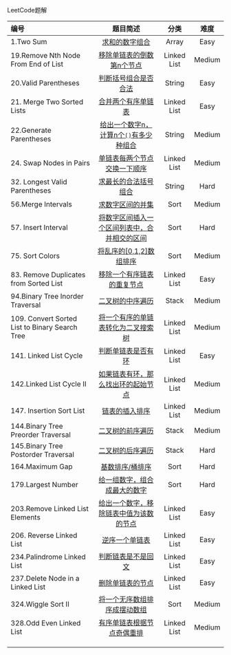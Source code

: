 LeetCode题解

| 编号                                       |                   题目简述                   |     分类      |   难度   |
| :--------------------------------------- | :--------------------------------------: | :---------: | :----: |
| 1.Two Sum                                | [求和的数字组合](https://github.com/paomiange/LeetCode/tree/master/Array/1.Two%20Sum) |    Array    |  Easy  |
| 19.Remove Nth Node From End of List      | [移除单链表的倒数第n个节点](https://github.com/paomiange/LeetCode/tree/master/Linked%20List/19.Remove%20Nth%20Node%20From%20End%20of%20List) | Linked List | Medium |
| 20.Valid Parentheses                     | [判断括号组合是否合法](https://github.com/paomiange/LeetCode/tree/master/String/20.Valid%20Parentheses) |   String    |  Easy  |
| 21. Merge Two Sorted Lists               | [合并两个有序单链表](https://github.com/paomiange/LeetCode/tree/master/Linked%20List/21.Merge%20Two%20Sorted%20Lists) | Linked List |  Easy  |
| 22.Generate Parentheses                  | [ 给出一个数字n，计算n个`()`有多少种组合](https://github.com/paomiange/LeetCode/tree/master/String/22.Generate%20Parentheses) |   String    | Medium |
| 24. Swap Nodes in Pairs                  | [单链表每两个节点交换一下顺序](https://github.com/paomiange/LeetCode/tree/master/Linked%20List/24.Swap%20Nodes%20in%20Pairs) | Linked List | Medium |
| 32. Longest Valid Parentheses            | [求最长的合法括号组合](https://github.com/paomiange/LeetCode/tree/master/String/32.Longest%20Valid%20Parentheses) |   String    |  Hard  |
| 56.Merge Intervals                       | [求数字区间的并集](https://github.com/paomiange/LeetCode/tree/master/Sort/56.Merge%20Intervals) |    Sort     | Medium |
| 57. Insert Interval                      | [将数字区间插入一个区间列表中，合并相交的区间](https://github.com/paomiange/LeetCode/tree/master/Sort/57.Insert%20Interval) |    Sort     |  Hard  |
| 75. Sort Colors                          | [ 将乱序的[0,1,2]数组排序](https://github.com/paomiange/LeetCode/tree/master/Sort/75.Sort%20Colors) |    Sort     | Medium |
| 83. Remove Duplicates from Sorted List   | [移除一个有序链表的重复节点](https://github.com/paomiange/LeetCode/tree/master/Linked%20List/83.Remove%20Duplicates%20from%20Sorted%20List) | Linked List |  Easy  |
| 94.Binary Tree Inorder Traversal         | [二叉树的中序遍历](https://github.com/paomiange/LeetCode/tree/master/Stack/94.Binary%20Tree%20Inorder%20Traversal) |    Stack    | Medium |
| 109. Convert Sorted List to Binary Search Tree | [将一个有序的单链表转化为二叉搜索树](https://github.com/paomiange/LeetCode/tree/master/Linked%20List/109.Convert%20Sorted%20List%20to%20Binary%20Search%20Tree) | Linked List | Medium |
| 141. Linked List Cycle                   | [判断单链表是否有环](https://github.com/paomiange/LeetCode/tree/master/Linked%20List/141.Linked%20List%20Cycle) | Linked List |  Easy  |
| 142.Linked List Cycle II                 | [如果链表有环，那么找出环的起始节点](https://github.com/paomiange/LeetCode/tree/master/Linked%20List/142.Linked%20List%20Cycle%20II) | Linked List | Medium |
| 147. Insertion Sort List                 | [链表的插入排序](https://github.com/paomiange/LeetCode/tree/master/Linked%20List/147.Insertion%20Sort%20List) | Linked List | Medium |
| 144.Binary Tree Preorder Traversal       | [二叉树的前序遍历](https://github.com/paomiange/LeetCode/tree/master/Stack/144.Binary%20Tree%20Preorder%20Traversal) |    Stack    | Medium |
| 145.Binary Tree Postorder Traversal      | [二叉树的后序遍历](https://github.com/paomiange/LeetCode/tree/master/Stack/145.Binary%20Tree%20Postorder%20Traversal) |    Stack    |  Hard  |
| 164.Maximum Gap                          | [基数排序/桶排序](https://github.com/paomiange/LeetCode/tree/master/Sort/164.Maximum%20Gap) |    Sort     |  Hard  |
| 179.Largest Number                       | [ 给一组数字，组合成最大的数字](https://github.com/paomiange/LeetCode/tree/master/Sort/179.Largest%20Number) |    Sort     |  Hard  |
| 203.Remove Linked List Elements          | [给出一个数字，移除链表中值为该数的节点](https://github.com/paomiange/LeetCode/tree/master/Linked%20List/203.Remove%20Linked%20List%20Elements) | Linked List |  Easy  |
| 206. Reverse Linked List                 | [逆序一个单链表](https://github.com/paomiange/LeetCode/tree/master/Linked%20List/206.Reverse%20Linked%20List) | Linked List |  Easy  |
| 234.Palindrome Linked List               | [判断链表是不是回文](https://github.com/paomiange/LeetCode/tree/master/Linked%20List/234.Palindrome%20Linked%20List) | Linked List |  Easy  |
| 237.Delete Node in a Linked List         | [删除单链表的节点](https://github.com/paomiange/LeetCode/tree/master/Linked%20List/237.Delete%20Node%20in%20a%20Linked%20List) | Linked List |  Easy  |
| 324.Wiggle Sort II                       | [将一个无序数组排序成摆动数组](https://github.com/paomiange/LeetCode/tree/master/Sort/324.Wiggle%20Sort%20II) |    Sort     | Medium |
| 328.Odd Even Linked List                 | [有序单链表根据节点奇偶重排](https://github.com/paomiange/LeetCode/tree/master/Linked%20List/328.Odd%20Even%20Linked%20List) | Linked List | Medium |
|                                          |                                          |             |        |
|                                          |                                          |             |        |
|                                          |                                          |             |        |
